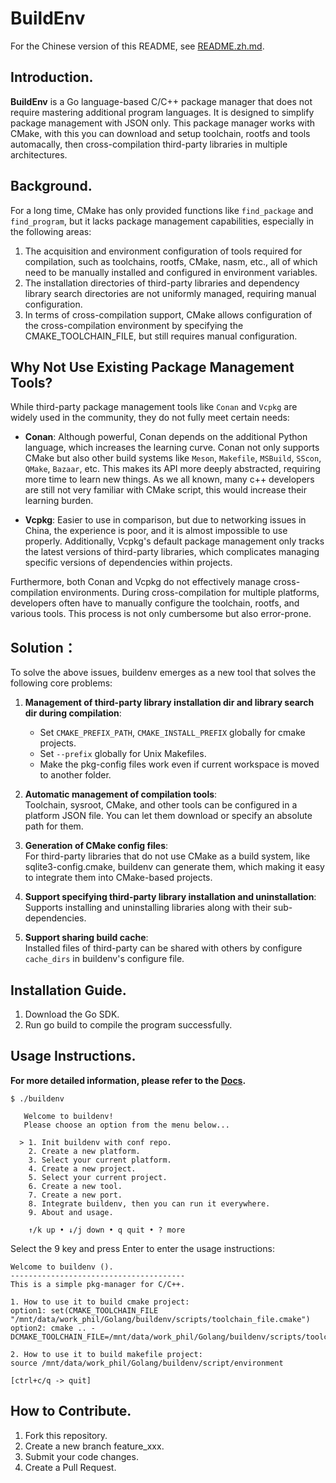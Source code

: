 # BuildEnv

For the Chinese version of this README, see [README.zh.md](./README.zh.md).

## Introduction.

**BuildEnv** is a Go language-based C/C++ package manager that does not require mastering additional program languages. It is designed to simplify package management with JSON only. This package manager works with CMake, with this you can download and setup toolchain, rootfs and tools automacally, then cross-compilation third-party libraries in multiple architectures.

## Background.

For a long time, CMake has only provided functions like `find_package` and `find_program`, but it lacks package management capabilities, especially in the following areas:

1. The acquisition and environment configuration of tools required for compilation, such as toolchains, rootfs, CMake, nasm, etc., all of which need to be manually installed and configured in environment variables.
2. The installation directories of third-party libraries and dependency library search directories are not uniformly managed, requiring manual configuration.
3. In terms of cross-compilation support, CMake allows configuration of the cross-compilation environment by specifying the CMAKE_TOOLCHAIN_FILE, but still requires manual configuration.


## Why Not Use Existing Package Management Tools?

While third-party package management tools like `Conan` and `Vcpkg` are widely used in the community, they do not fully meet certain needs:

- **Conan**: Although powerful, Conan depends on the additional Python language, which increases the learning curve. Conan not only supports CMake but also other build systems like `Meson`, `Makefile`, `MSBuild`, `SScon`, `QMake`, `Bazaar`, etc. This makes its API more deeply abstracted, requiring more time to learn new things. As we all known, many c++ developers are still not very familiar with CMake script, this would increase their learning burden.
  
- **Vcpkg**: Easier to use in comparison, but due to networking issues in China, the experience is poor, and it is almost impossible to use properly. Additionally, Vcpkg's default package management only tracks the latest versions of third-party libraries, which complicates managing specific versions of dependencies within projects.

Furthermore, both Conan and Vcpkg do not effectively manage cross-compilation environments. During cross-compilation for multiple platforms, developers often have to manually configure the toolchain, rootfs, and various tools. This process is not only cumbersome but also error-prone.

## Solution：

To solve the above issues, buildenv emerges as a new tool that solves the following core problems:

1. **Management of third-party library installation dir and library search dir during compilation**:  
    - Set `CMAKE_PREFIX_PATH`, `CMAKE_INSTALL_PREFIX` globally for cmake projects.
    - Set `--prefix` globally for Unix Makefiles.
    - Make the pkg-config files work even if current workspace is moved to another folder.

2. **Automatic management of compilation tools**:   
Toolchain, sysroot, CMake, and other tools can be configured in a platform JSON file. You can let them download or specify an absolute path for them.

3. **Generation of CMake config files**:   
For third-party libraries that do not use CMake as a build system, like sqlite3-config.cmake, buildenv can generate them, which making it easy to integrate them into CMake-based projects.

4. **Support specifying third-party library installation and uninstallation**:  
Supports installing and uninstalling libraries along with their sub-dependencies.

5. **Support sharing build cache**:  
Installed files of third-party can be shared with others by configure `cache_dirs` in buildenv's configure file.

## Installation Guide.

1. Download the Go SDK.
2. Run go build to compile the program successfully.

## Usage Instructions.

**For more detailed information, please refer to the [Docs](./docs/01_how_it_works.md).**

```
$ ./buildenv

   Welcome to buildenv!                                   
   Please choose an option from the menu below...         
                                                          
  > 1. Init buildenv with conf repo.                      
    2. Create a new platform.                             
    3. Select your current platform.                      
    4. Create a new project.                              
    5. Select your current project.                       
    6. Create a new tool.                                 
    7. Create a new port.                                 
    8. Integrate buildenv, then you can run it everywhere.
    9. About and usage.                                   
                                                          
    ↑/k up • ↓/j down • q quit • ? more 
```

Select the 9 key and press Enter to enter the usage instructions:

```
Welcome to buildenv ().
---------------------------------------
This is a simple pkg-manager for C/C++.

1. How to use it to build cmake project: 
option1: set(CMAKE_TOOLCHAIN_FILE "/mnt/data/work_phil/Golang/buildenv/scripts/toolchain_file.cmake")
option2: cmake .. -DCMAKE_TOOLCHAIN_FILE=/mnt/data/work_phil/Golang/buildenv/scripts/toolchain_file.cmake

2. How to use it to build makefile project: 
source /mnt/data/work_phil/Golang/buildenv/script/environment

[ctrl+c/q -> quit]
```

## How to Contribute.

1.  Fork this repository.
2.  Create a new branch feature_xxx.
3.  Submit your code changes.
4.  Create a Pull Request.